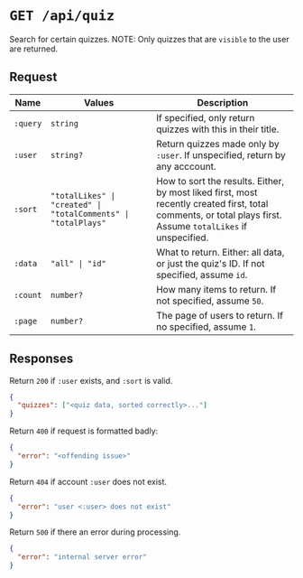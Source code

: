 # `GET /api/quiz`

Search for certain quizzes. NOTE: Only quizzes that are `visible` to the user are returned.

## Request

| Name | Values | Description |
|-|-|-|
| `:query` | `string` | If specified, only return quizzes with this in their title. |
| `:user` | `string?` | Return quizzes made only by `:user`. If unspecified, return by any acccount. |
| `:sort` | `"totalLikes" \| "created" \| "totalComments" \| "totalPlays"` | How to sort the results. Either, by most liked first, most recently created first, total comments, or total plays first. Assume `totalLikes` if unspecified. |
| `:data` | `"all" \| "id"` | What to return. Either: all data, or just the quiz's ID. If not specified, assume `id`. |
| `:count` | `number?` | How many items to return. If not specified, assume `50`. |
| `:page` | `number?` | The page of users to return. If no specified, assume `1`. |

## Responses

Return `200` if `:user` exists, and `:sort` is valid.

```json
{
  "quizzes": ["<quiz data, sorted correctly>..."]
}
```

Return `400` if request is formatted badly:

```json
{
  "error": "<offending issue>"
}
```

Return `404` if account `:user` does not exist.

```json
{
  "error": "user <:user> does not exist"
}
```

Return `500` if there an error during processing.

```json
{
  "error": "internal server error"
}
```